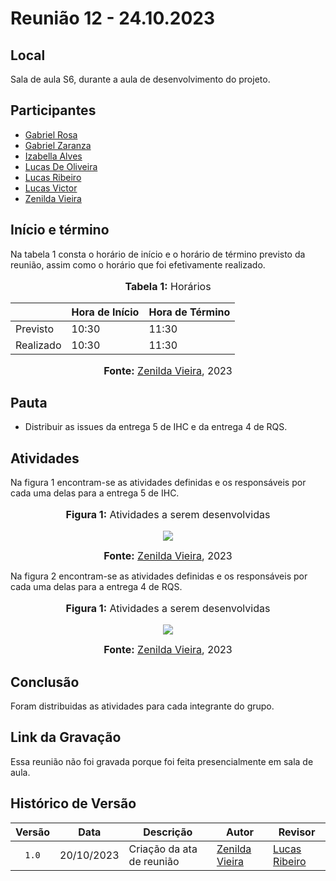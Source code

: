 # Reunião 12 - 24.10.2023

## Local

Sala de aula S6, durante a aula de desenvolvimento do projeto.

## Participantes

* [Gabriel Rosa](https://github.com/gabrielrosa09)
* [Gabriel Zaranza](https://github.com/GZaranza)
* [Izabella Alves](https://github.com/izabellaalves)
* [Lucas De Oliveira](https://github.com/LucasOliveiraDiasMarquesFerreira)
* [Lucas Ribeiro](https://github.com/lucassouzs)
* [Lucas Victor](https://github.com/Lucas13032003)
* [Zenilda Vieira](https://github.com/zenildavieira)

## Início e término

Na tabela 1 consta o horário de início e o horário de término previsto da reunião, assim como o horário que foi efetivamente realizado.

<div align="center">
<font size="3"><p style="text-align: center"><b>Tabela 1:</b> Horários</p></font>

<table>
  <thead>
    <tr>
      <th></th>
      <th>Hora de Início</th>
      <th>Hora de Término</th>
    </tr>
  </thead>
  <tbody>
    <tr>
      <td>Previsto</td>
      <td>10:30</td>
      <td>11:30</td>
    </tr>
    <tr>
      <td>Realizado</td>
      <td>10:30</td>
      <td>11:30</td>
    </tr>
  </tbody>
</table>

<font size="3"><p style="text-align: center"><b>Fonte:</b> <a href="https://github.com/zenildavieira">Zenilda Vieira</a>, 2023</p></font>
</div>

## Pauta

* Distribuir as issues da entrega 5 de IHC e da entrega 4 de RQS.

## Atividades

Na figura 1 encontram-se as atividades definidas e os responsáveis por cada uma delas para a entrega 5 de IHC.

<div align="center">
<font size="3"><p style="text-align: center"><b>Figura 1:</b> Atividades a serem desenvolvidas</p></font>

<img src="https://github.com/Interacao-Humano-Computador/2023.2-NotaLegal/blob/main/docs/imagens/atas/issues-IHC5-24-10-2023.png?raw=true">

<font size="3"><p style="text-align: center"><b>Fonte:</b> <a href="https://github.com/zenildavieira">Zenilda Vieira</a>, 2023</p></font>
</div>

Na figura 2 encontram-se as atividades definidas e os responsáveis por cada uma delas para a entrega 4 de RQS.

<div align="center">
<font size="3"><p style="text-align: center"><b>Figura 1:</b> Atividades a serem desenvolvidas</p></font>

<img src="https://github.com/Interacao-Humano-Computador/2023.2-NotaLegal/blob/main/docs/imagens/atas/issues-RQS4-24-10-2023.png?raw=true">

<font size="3"><p style="text-align: center"><b>Fonte:</b> <a href="https://github.com/zenildavieira">Zenilda Vieira</a>, 2023</p></font>
</div>

## Conclusão

Foram distribuidas as atividades para cada integrante do grupo.

## Link da Gravação

Essa reunião não foi gravada porque foi feita presencialmente em sala de aula.

## Histórico de Versão

| Versão | Data | Descrição | Autor | Revisor |
| :----: | ---- | --------- | ----- | ------- |
| `1.0`  |20/10/2023| Criação da ata de reunião | [Zenilda Vieira](https://github.com/zenildavieira) |  [Lucas Ribeiro](https://github.com/lucassouzs) |
